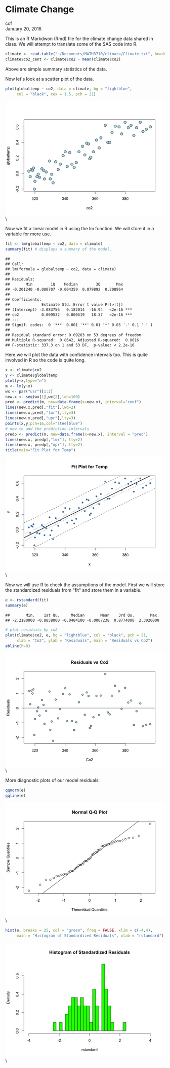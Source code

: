 # Climate Change
ccf  
January 20, 2016  

This is an R Markdwon (Rmd) file for the climate change data shared in class.  We will attempt to translate some of the SAS code into R.


```r
climate <- read.table("~/Documents/MATH3710/climate/Climate.txt", header = TRUE)
climate$co2_cent <- climate$co2 - mean(climate$co2)
```


Above are simple summary statistics of the data.

Now let's look at a scatter plot of the data.


```r
plot(globaltemp ~ co2, data = climate, bg = "lightblue", 
     col = "black", cex = 1.5, pch = 21)
```

![](climate_files/figure-html/unnamed-chunk-2-1.png)\


Now we fit a linear model in R using the lm function. We will store it in a variable for more use.


```r
fit <- lm(globaltemp ~ co2, data = climate)
summary(fit) # displays a summary of the model.
```

```
## 
## Call:
## lm(formula = globaltemp ~ co2, data = climate)
## 
## Residuals:
##       Min        1Q    Median        3Q       Max 
## -0.201240 -0.080707 -0.004359  0.079892  0.208964 
## 
## Coefficients:
##              Estimate Std. Error t value Pr(>|t|)    
## (Intercept) -3.083756   0.182014  -16.94   <2e-16 ***
## co2          0.009532   0.000519   18.37   <2e-16 ***
## ---
## Signif. codes:  0 '***' 0.001 '**' 0.01 '*' 0.05 '.' 0.1 ' ' 1
## 
## Residual standard error: 0.09203 on 53 degrees of freedom
## Multiple R-squared:  0.8642,	Adjusted R-squared:  0.8616 
## F-statistic: 337.3 on 1 and 53 DF,  p-value: < 2.2e-16
```

Here we will plot the data with confidence intervals too.  This is quite involved in R so the code is quite long.


```r
x <- climate$co2
y <- climate$globaltemp
plot(y~x,type="n")
m <- lm(y~x)
wx <- par("usr")[1:2]
new.x <- seq(wx[1],wx[2],len=100)
pred <- predict(m, new=data.frame(x=new.x), interval="conf")
lines(new.x,pred[,"fit"],lwd=2)
lines(new.x,pred[,"lwr"],lty=3)
lines(new.x,pred[,"upr"],lty=3)
points(x,y,pch=16,col="steelblue")
# now to add the prediction intervals
predp <- predict(m, new=data.frame(x=new.x), interval = "pred")
lines(new.x, predp[,"lwr"], lty=2)
lines(new.x, predp[,"upr"], lty=2)
title(main="Fit Plot for Temp")
```

![](climate_files/figure-html/unnamed-chunk-4-1.png)\


Now we will use R to check the assumptions of the model. First we will store the standardized residuals from "fit" and store them in a variable.


```r
e <- rstandard(fit)
summary(e)
```

```
##       Min.    1st Qu.     Median       Mean    3rd Qu.       Max. 
## -2.2180000 -0.8858000 -0.0484100 -0.0007238  0.8774000  2.3020000
```

```r
# plot residuals by co2
plot(climate$co2, e, bg = "lightblue", col = "black", pch = 21,
     xlab = "Co2", ylab = "Residuals", main = "Residuals vs Co2")
abline(h=0)
```

![](climate_files/figure-html/unnamed-chunk-5-1.png)\

More diagnostic plots of our model residuals:

```r
qqnorm(e)
qqline(e)
```

![](climate_files/figure-html/unnamed-chunk-6-1.png)\

```r
hist(e, breaks = 25, col = "green", freq = FALSE, xlim = c(-4,4), 
     main = "Histogram of Standardized Residuals", xlab = "rstandard")
```

![](climate_files/figure-html/unnamed-chunk-6-2.png)\
